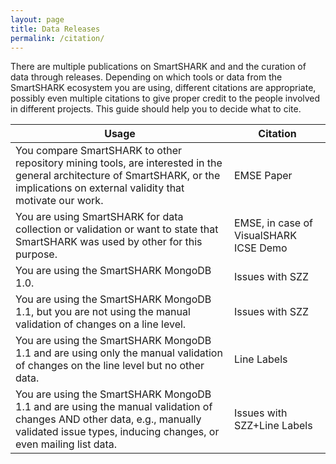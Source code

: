 ```yaml
---
layout: page
title: Data Releases
permalink: /citation/
---
```


There are multiple publications on SmartSHARK and and the curation of data through releases. Depending on which tools or data from the SmartSHARK ecosystem you are using, different citations are appropriate, possibly even multiple citations to give proper credit to the people involved in different projects. This guide should help you to decide what to cite. 

| Usage | Citation |
|-------|----------|
| You compare SmartSHARK to other repository mining tools, are interested in the general architecture of SmartSHARK, or the implications on external validity that motivate our work. | EMSE Paper |
| You are using SmartSHARK for data collection or validation or want to state that SmartSHARK was used by other for this purpose. | EMSE, in case of VisualSHARK ICSE Demo |
| You are using the SmartSHARK MongoDB 1.0. | Issues with SZZ |
| You are using the SmartSHARK MongoDB 1.1, but you are not using the manual validation of changes on a line level. | Issues with SZZ |
| You are using the SmartSHARK MongoDB 1.1 and are using only the manual validation of changes on the line level but no other data. | Line Labels |
| You are using the SmartSHARK MongoDB 1.1 and are using the manual validation of changes AND other data, e.g., manually validated issue types, inducing changes, or even mailing list data. | Issues with SZZ+Line Labels |

